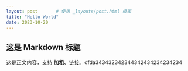 ```yaml
---
layout: post       # 使用 _layouts/post.html 模板
title: "Hello World"
date: 2023-10-20
---
```

## 这是 Markdown 标题
这是正文内容，支持 ​**加粗**、[链接](https://example.com)。dfda343432342344342434234234234